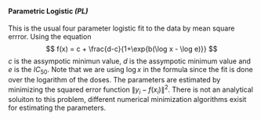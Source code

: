 #### Parametric Logistic *(PL)*

This is the usual four parameter logistic fit to the data by mean square errror. Using the equation 
$$
f(x) = c + \frac{d-c}{1+\exp{b(\log x - \log e)}}
$$
*c* is the assympotic minimun value, *d* is the assympotic minimum value and *e* is the $IC_{50}$. Note that we are using   $\log x$ in the formula since the fit is done over the logarithm of the doses. The parameters are estimated by minimizing the squared error function $\|y_i-f(x_i)\|^2$. There is not an analytical soluiton to this problem, different numerical minimization algorithms exisit for estimating the parameters. 

